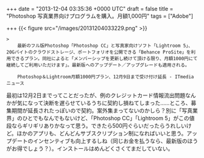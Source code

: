 
+++
date = "2013-12-04 03:35:36 +0000 UTC"
draft = false
title = "Photoshop 写真業界向けプログラムを購入。月額1,000円"
tags = ["Adobe"]

+++
{{< figure src="/images/20131204033229.png"  >}}<br/>


    >
        最新のフル版Photoshop「Photoshop CC」と写真家向けソフト「Lightroom 5」、20Gバイトのクラウドストレージ、ポートフォリオを公開できる「Behance ProSite」を利用できるプラン。同社によると「メンバーシップを更新し続けて頂ける限り、月額1000円にて継続してご利用いただけます」。最新版へのアップデート／アップグレードも適用される。

        Photoshop＆Lightroom月額1000円プラン、12月9日まで受け付け延長 - ITmedia ニュース
    
最初は12月2日までってことだったが、例のクレジットカード情報流出問題なんかが気になって決断を遅らせているうちに契約し損ねてしまった……ところ、募集期間が延長されたっぽいので契約。案外集まってないのかしら？別に「写真業界」のひとでもなんでもないけど、「Photoshop CC」「Lightroom 5」がこの値段ならギリギリありかなって思う。できたら500円ぐらいだったらうれしいけど。ほかのアプリも、どんどんサブスクリプション制になればいいと思う。アップデートのインセンティブも向上するしね（同じお金を払うなら、最新版のほうがお得でしょう？）。インストールはめんどくさくてまだしていない。


